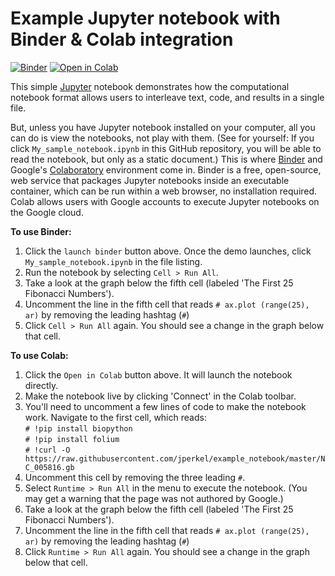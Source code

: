 # Example Jupyter notebook with Binder & Colab integration

[![Binder](https://mybinder.org/badge.svg)](https://mybinder.org/v2/gh/jperkel/example_notebook/master)
[![Open in Colab](https://colab.research.google.com/assets/colab-badge.svg)](https://colab.research.google.com/github/jperkel/example_notebook/blob/master/My_sample_notebook.ipynb)

This simple [Jupyter](https://jupyter.org/) notebook demonstrates how the computational notebook format allows users to interleave text, code, and results in a single file.

But, unless you have Jupyter notebook installed on your computer, all you can do is view the notebooks, not play with them. (See for yourself: If you click `My_sample_notebook.ipynb` in this GitHub repository, you will be able to read the notebook, but only as a static document.) This is where [Binder](https://mybinder.org) and Google's [Colaboratory](https://research.google.com/colaboratory/) environment come in. Binder is a free, open-source, web service that packages Jupyter notebooks inside an executable container, which can be run within a web browser, no installation required. Colab allows users with Google accounts to execute Jupyter notebooks on the Google cloud. 

**To use Binder:**
1. Click the `launch binder` button above. Once the demo launches, click `My_sample_notebook.ipynb` in the file listing.
2. Run the notebook by selecting `Cell > Run All`.
3. Take a look at the graph below the fifth cell (labeled 'The First 25 Fibonacci Numbers').
4. Uncomment the line in the fifth cell that reads `# ax.plot (range(25), ar)` by removing the leading hashtag (`#`)
5. Click `Cell > Run All` again. You should see a change in the graph below that cell.

**To use Colab:**
1. Click the `Open in Colab` button above. It will launch the notebook directly.
2. Make the notebook live by clicking 'Connect' in the Colab toolbar. 
3. You'll need to uncomment a few lines of code to make the notebook work. Navigate to the first cell, which reads:  
    `# !pip install biopython`  
    `# !pip install folium`  
    `# !curl -O https://raw.githubusercontent.com/jperkel/example_notebook/master/NC_005816.gb`  
4. Uncomment this cell by removing the three leading `#`.
5. Select `Runtime > Run All` in the menu to execute the notebook. (You may get a warning that the page was not authored by Google.) 
6. Take a look at the graph below the fifth cell (labeled 'The First 25 Fibonacci Numbers').
7. Uncomment the line in the fifth cell that reads `# ax.plot (range(25), ar)` by removing the leading hashtag (`#`)
8. Click `Runtime > Run All` again. You should see a change in the graph below that cell.

